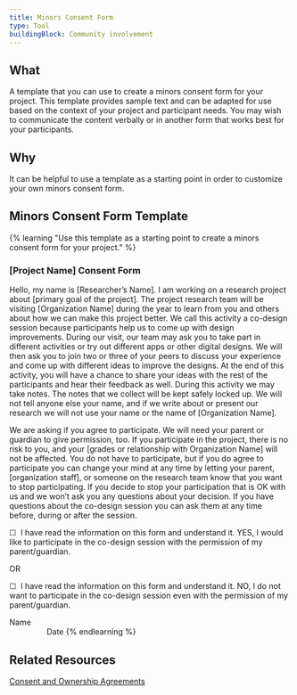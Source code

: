```yaml
---
title: Minors Consent Form
type: Tool
buildingBlock: Community involvement
---
```

## What

A template that you can use to create a minors consent form for your project. This template provides sample text and can be adapted for use based on the context of your project and participant needs. You may wish to communicate the content verbally or in another form that works best for your participants.

## Why

It can be helpful to use a template as a starting point in order to customize your own minors consent form.

## Minors Consent Form Template

{% learning "Use this template as a starting point to create a minors consent form for your project." %}
### \[Project Name] Consent Form

Hello, my name is \[Researcher’s Name]. I am working on a research project about \[primary goal of the project]. The project research team will be visiting \[Organization Name] during the year to learn from you and others about how we can make this project better. We call this activity a co-design session because participants help us to come up with design improvements. During our visit, our team may ask you to take part in different activities or try out different apps or other digital designs. We will then ask you to join two or three of your peers to discuss your experience and come up with different ideas to improve the designs. At the end of this activity, you will have a chance to share your ideas with the rest of the participants and hear their feedback as well. During this activity we may take notes. The notes that we collect will be kept safely locked up. We will not tell anyone else your name, and if we write about or present our research we will not use your name or the name of \[Organization Name].

We are asking if you agree to participate. We will need your parent or guardian to give permission, too. If you participate in the project, there is no risk to you, and your \[grades or relationship with Organization Name] will not be affected. You do not have to participate, but if you do agree to participate you can change your mind at any time by letting your parent, \[organization staff], or someone on the research team know that you want to stop participating. If you decide to stop your participation that is OK with us and we won’t ask you any questions about your decision. If you have questions about the co-design session you can ask them at any time before, during or after the session.

☐  I have read the information on this form and understand it. YES, I would like to participate in the co-design session with the permission of my parent/guardian.

OR

☐  I have read the information on this form and understand it. NO, I do not want to participate in the co-design session even with the permission of my parent/guardian.

Name                                                                                                                                       Date
{% endlearning %}

## Related Resources

[Consent and Ownership Agreements](/resources/Consent-and-Ownership-Agreements/)